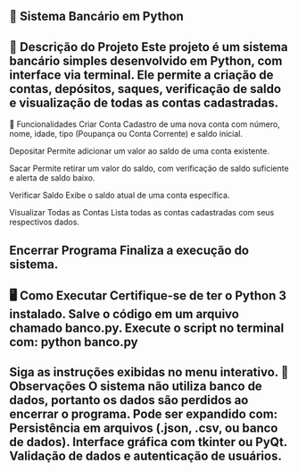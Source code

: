 🏦 Sistema Bancário em Python
---
📄 Descrição do Projeto
Este projeto é um sistema bancário simples desenvolvido em Python, com interface via terminal. Ele permite a criação de contas, depósitos, saques, verificação de saldo e visualização de todas as contas cadastradas.
---
🎯 Funcionalidades
Criar Conta
Cadastro de uma nova conta com número, nome, idade, tipo (Poupança ou Conta Corrente) e saldo inicial.

Depositar
Permite adicionar um valor ao saldo de uma conta existente.

Sacar
Permite retirar um valor do saldo, com verificação de saldo suficiente e alerta de saldo baixo.

Verificar Saldo
Exibe o saldo atual de uma conta específica.

Visualizar Todas as Contas
Lista todas as contas cadastradas com seus respectivos dados.

Encerrar Programa
Finaliza a execução do sistema.
---
🖥️ Como Executar
Certifique-se de ter o Python 3 instalado.
Salve o código em um arquivo chamado banco.py.
Execute o script no terminal com:
python banco.py
---

Siga as instruções exibidas no menu interativo.
📌 Observações
O sistema não utiliza banco de dados, portanto os dados são perdidos ao encerrar o programa.
Pode ser expandido com:
Persistência em arquivos (.json, .csv, ou banco de dados).
Interface gráfica com tkinter ou PyQt.
Validação de dados e autenticação de usuários.
---
